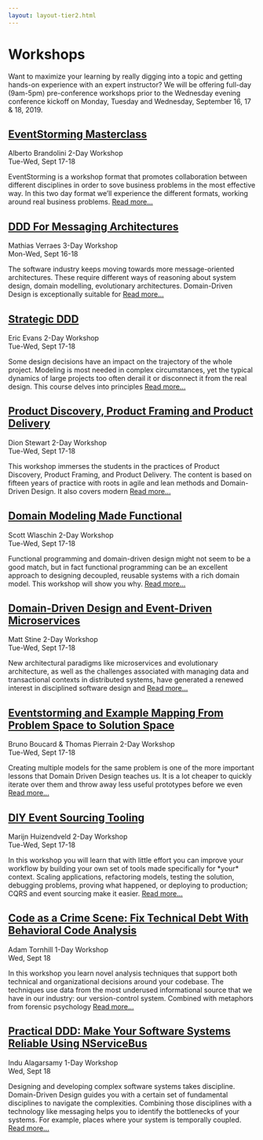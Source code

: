 ```yaml
---
layout: layout-tier2.html
---
```

<div class="container section workshops">
	<h1 class="section-header">Workshops</h1>
    <!--<p class="copy" style="text-align: center;"><strong>Registration will be on Monday from 8am - 9am and Tuesday from 7am - 9am</strong></p>
    <p class="copy" style="text-align: center;"><strong>Workshops will run from 9am - 5pm</strong></p>-->
	<p class="copy">Want to maximize your learning by really digging into a topic and getting hands-on experience with an expert instructor? We will be offering full-day (9am-5pm) pre-conference workshops prior to the Wednesday evening conference kickoff on Monday, Tuesday and Wednesday, September 16, 17 & 18, 2019.</p>
    <p class="copy"></p>
    <!--<div class="row">
        <div class="col-xs-12" align="center">
            <a class="btn" style="margin-bottom: 0;" href="https://ti.to/eddd/explore-ddd-2019">GET YOUR TICKET</a>
        </div>
    </div>-->
    <!-- begin workshop element -->
    <div class="row">
        <div class="col-xs-12 col-sm-2">
            <div class="speaker-container">
                <a href="eventstorming-masterclass.html"><div class="speaker-img alberto-brandolini"></div></a>
                </div>
            </div>
        <div class="col-xs-12 col-sm-10 workshop-list">
        <h2><a href="eventstorming-masterclass.html">EventStorming Masterclass</a></h2>
        <p class="copy">
            <span class="workshops--speaker-name">Alberto Brandolini</span>
            <span class="workshops--duration">2-Day Workshop<br>Tue-Wed, Sept 17-18</span>
        </p>
        <p class="copy">EventStorming is a workshop format that promotes collaboration between different disciplines in order to sove business problems in the most effective way. In this two day format we’ll experience the different formats, working around real business problems. <a href="eventstorming-masterclass.html">Read more...</a></p>
        </div>
    </div>
    <!-- begin workshop element -->
	<div class="row">
        <div class="col-xs-12 col-sm-2">
            <div class="speaker-container">
                <a href="ddd-for-messaging-architectures.html"><div class="speaker-img mathias-verraes"></div></a>
                </div>
            </div>
        <div class="col-xs-12 col-sm-10 workshop-list">
        <h2><a href="ddd-for-messaging-architectures.html">DDD For Messaging Architectures</a></h2>
        <p class="copy">
            <span class="workshops--speaker-name">Mathias Verraes</span>
            <span class="workshops--duration">3-Day Workshop<br>Mon-Wed, Sept 16-18</span>
        </p>
        <p class="copy">The software industry keeps moving towards more message-oriented architectures. These require different ways of reasoning about system design, domain modelling, evolutionary architectures. Domain-Driven Design is exceptionally suitable for <a href="ddd-for-messaging-architectures.html">Read more...</a></p>
        </div>
    </div>
    <!-- begin workshop element -->
    <div class="row">
        <div class="col-xs-12 col-sm-2">
            <div class="speaker-container">
                <a href="strategic-ddd.html"><div class="speaker-img eric-evans"></div></a>
            </div>
          </div>
        <div class="col-xs-12 col-sm-10 workshop-list">
            <h2><a href="strategic-ddd.html">Strategic DDD</a></h2>
            <p class="copy">
                <span class="workshops--speaker-name">Eric Evans</span>
                <span class="workshops--duration">2-Day Workshop<br>Tue-Wed, Sept 17-18</span>
            </p>
            <p class="copy">Some design decisions have an impact on the trajectory of the whole project. Modeling is most needed in complex circumstances, yet the typical dynamics of large projects too often derail it or disconnect it from the real design. This course delves into principles <a href="strategic-ddd.html">Read more...</a></p>
        </div>
    </div>
    <!-- begin workshop element -->
    <div class="row">
        <div class="col-xs-12 col-sm-2">
            <div class="speaker-container">
                <a href="product-discovery-product-framing-and-product-delivery.html"><div class="speaker-img dion-stewart"></div></a>
            </div>
          </div>
        <div class="col-xs-12 col-sm-10 workshop-list">
            <h2><a href="product-discovery-product-framing-and-product-delivery.html">Product Discovery, Product Framing and Product Delivery</a></h2>
            <p class="copy">
                <span class="workshops--speaker-name">Dion Stewart</span>
                <span class="workshops--duration">2-Day Workshop<br>Tue-Wed, Sept 17-18</span>
            </p>
            <p class="copy">This workshop immerses the students in the practices of Product Discovery, Product Framing, and Product Delivery. The content is based on fifteen years of practice with roots in agile and lean methods and Domain-Driven Design. It also covers modern <a href="product-discovery-product-framing-and-product-delivery.html">Read more...</a></p>
        </div>
    </div>
    <!-- begin workshop element -->
    <div class="row">
        <div class="col-xs-12 col-sm-2">
            <div class="speaker-container">
                <a href="domain-modeling-made-functional.html"><div class="speaker-img scott-wlaschin"></div></a>
            </div>
          </div>
        <div class="col-xs-12 col-sm-10 workshop-list">
            <h2><a href="domain-modeling-made-functional.html">Domain Modeling Made Functional</a></h2>
            <p class="copy">
                <span class="workshops--speaker-name">Scott Wlaschin</span>
                <span class="workshops--duration">2-Day Workshop<br>Tue-Wed, Sept 17-18</span>
            </p>
            <p class="copy">Functional programming and domain-driven design might not seem to be a good match, but in fact functional programming can be an excellent approach to designing decoupled, reusable systems with a rich domain model. This workshop will show you why. <a href="domain-modeling-made-functional.html">Read more...</a></p>
        </div>
    </div>
    <!-- begin workshop element -->
    <div class="row">
        <div class="col-xs-12 col-sm-2">
            <div class="speaker-container">
                <a href="domain-driven-design-and-event-driven-microservices.html"><div class="speaker-img matt-stine"></div></a>
            </div>
          </div>
        <div class="col-xs-12 col-sm-10 workshop-list">
            <h2><a href="domain-driven-design-and-event-driven-microservices.html">Domain-Driven Design and Event-Driven Microservices</a></h2>
            <p class="copy">
                <span class="workshops--speaker-name">Matt Stine</span>
                <span class="workshops--duration">2-Day Workshop<br>Tue-Wed, Sept 17-18</span>
            </p>
            <p class="copy">New architectural paradigms like microservices and evolutionary architecture, as well as the challenges associated with managing data and transactional contexts in distributed systems, have generated a renewed interest in disciplined software design and <a href="domain-driven-design-and-event-driven-microservices.html">Read more...</a></p>
        </div>
    </div>
    <!-- begin workshop element -->
    <div class="row">
        <div class="col-xs-12 col-sm-2">
            <div class="speaker-container">
                <a href="eventstorming-and-example-mapping-from-problem-space-to-solution-space.html"><div class="co-workshop-img bruno-and-thomas"></div></a>
            </div>
          </div>
        <div class="col-xs-12 col-sm-10 workshop-list">
            <h2><a href="eventstorming-and-example-mapping-from-problem-space-to-solution-space.html">Eventstorming and Example Mapping From Problem Space to Solution Space</a></h2>
            <p class="copy">
                <span class="workshops--speaker-name">Bruno Boucard &amp; Thomas Pierrain</span>
                <span class="workshops--duration">2-Day Workshop<br>Tue-Wed, Sept 17-18</span>
            </p>
            <p class="copy">Creating multiple models for the same problem is one of the more important lessons that Domain Driven Design teaches us. It is a lot cheaper to quickly iterate over them and throw away less useful prototypes before we even <a href="eventstorming-and-example-mapping-from-problem-space-to-solution-space.html">Read more...</a></p>
        </div>
    </div>
    <!-- begin workshop element -->
    <div class="row">
        <div class="col-xs-12 col-sm-2">
            <div class="speaker-container">
                <a href="diy-event-sourcing-tooling.html"><div class="speaker-img marijn-huizendveld"></div></a>
            </div>
          </div>
        <div class="col-xs-12 col-sm-10 workshop-list">
            <h2><a href="diy-event-sourcing-tooling.html">DIY Event Sourcing Tooling</a></h2>
            <p class="copy">
                <span class="workshops--speaker-name">Marijn Huizendveld</span>
                <span class="workshops--duration">2-Day Workshop<br>Tue-Wed, Sept 17-18</span>
            </p>
            <p class="copy">In this workshop you will learn that with little effort you can improve your workflow by building your own set of tools made specifically for *your* context. Scaling applications, refactoring models, testing the solution, debugging problems, proving what happened, or deploying to production; CQRS and event sourcing make it easier. <a href="diy-event-sourcing-tooling.html">Read more...</a></p>
        </div>
    </div>
    <!-- begin workshop element -->
    <div class="row">
        <div class="col-xs-12 col-sm-2">
            <div class="speaker-container">
                <a href="code-as-a-crime-scene.html"><div class="speaker-img adam-tornhill"></div></a>
            </div>
          </div>
        <div class="col-xs-12 col-sm-10 workshop-list">
            <h2><a href="code-as-a-crime-scene.html">Code as a Crime Scene: Fix Technical Debt With Behavioral Code Analysis</a></h2>
            <p class="copy">
                <span class="workshops--speaker-name">Adam Tornhill</span>
                <span class="workshops--duration">1-Day Workshop<br>Wed, Sept 18</span>
            </p>
            <p class="copy">In this workshop you learn novel analysis techniques that support both technical and organizational decisions around your codebase. The techniques use data from the most underused informational source that we have in our industry: our version-control system. Combined with metaphors from forensic psychology <a href="code-as-a-crime-scene.html">Read more...</a></p>
        </div>
    </div>
    <!-- begin workshop element -->
    <div class="row">
        <div class="col-xs-12 col-sm-2">
            <div class="speaker-container">
                <a href="practical-ddd.html"><div class="speaker-img indu-alagarsamy"></div></a>
            </div>
          </div>
        <div class="col-xs-12 col-sm-10 workshop-list">
            <h2><a href="practical-ddd.html">Practical DDD: Make Your Software Systems Reliable Using NServiceBus</a></h2>
            <p class="copy">
                <span class="workshops--speaker-name">Indu Alagarsamy</span>
                <span class="workshops--duration">1-Day Workshop<br>Wed, Sept 18</span>
            </p>
            <p class="copy">Designing and developing complex software systems takes discipline. Domain-Driven Design guides you with a certain set of fundamental disciplines to navigate the complexities. Combining those disciplines with a technology like messaging helps you to identify the bottlenecks of your systems. For example, places where your system is temporally coupled. <a href="practical-ddd.html">Read more...</a></p> 
        </div>
    </div>
</div> <!-- container -->
